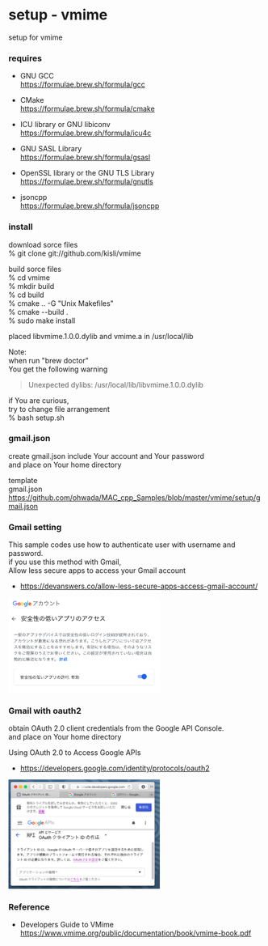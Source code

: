 setup - vmime
===============

setup for vmime <br/>

### requires
-  GNU GCC <br/>
https://formulae.brew.sh/formula/gcc <br/>

- CMake  <br/>
https://formulae.brew.sh/formula/cmake <br/>

- ICU library or GNU libiconv  <br/>
https://formulae.brew.sh/formula/icu4c <br/>

- GNU SASL Library  <br/>
https://formulae.brew.sh/formula/gsasl <br/>

- OpenSSL library or the GNU TLS Library  <br/>
https://formulae.brew.sh/formula/gnutls <br/>

- jsoncpp <br/>
https://formulae.brew.sh/formula/jsoncpp <br/>


### install
download sorce files  <br/>
% git clone git://github.com/kisli/vmime  <br/>

build sorce files  <br/>
 % cd vmime <br/>
% mkdir build <br/>
% cd build <br/>
% cmake .. -G "Unix Makefiles" <br/>
% cmake --build . <br/>
% sudo make install <br/>

placed libvmime.1.0.0.dylib and vmime.a in /usr/local/lib

Note: <br/>
when run "brew doctor" <br/>
You get the following warning <br/>
> Unexpected dylibs:
> /usr/local/lib/libvmime.1.0.0.dylib

if You are curious, <br/>
try to change file arrangement <br/>
% bash setup.sh <br/>


### gmail.json
create gmail.json include Your account and Your password <br/>
and place on Your home directory <br/>

template <br/>
gmail.json <br/>
https://github.com/ohwada/MAC_cpp_Samples/blob/master/vmime/setup/gmail.json <br/>

### Gmail setting
This sample codes use how to authenticate user with username and password. <br/>
if you use this method with Gmail, <br/>
Allow less secure apps to access your Gmail account <br/>
- https://devanswers.co/allow-less-secure-apps-access-gmail-account/ <br/>

<img src="https://raw.githubusercontent.com/ohwada/MAC_cpp_Samples/master/vmime/setup/images/google_acount.png" width="300" />


### Gmail with oauth2
obtain OAuth 2.0 client credentials from the Google API Console. <br/>
and place on Your home directory <br/>

Using OAuth 2.0 to Access Google APIs <br/> 
- https://developers.google.com/identity/protocols/oauth2 <br/>

<img src="https://raw.githubusercontent.com/ohwada/MAC_cpp_Samples/master/vmime/setup/images/google_api_console.png" width="300" />


### Reference <br/>
- Developers Guide to VMime <br/>
https://www.vmime.org/public/documentation/book/vmime-book.pdf <br/>


